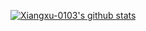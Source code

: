 <!--
### Hi there 👋

**Xiangxu-0103/Xiangxu-0103** is a ✨ _special_ ✨ repository because its `README.md` (this file) appears on your GitHub profile.

Here are some ideas to get you started:

- 🔭 I’m currently working on ...
- 🌱 I’m currently learning ...
- 👯 I’m looking to collaborate on ...
- 🤔 I’m looking for help with ...
- 💬 Ask me about ...
- 📫 How to reach me: ...
- 😄 Pronouns: ...
- ⚡ Fun fact: ...
-->

[![Xiangxu-0103's github stats](https://github-readme-stats.vercel.app/api?username=Xiangxu-0103&show_icons=true)](https://github.com/Xiangxu-0103/)
